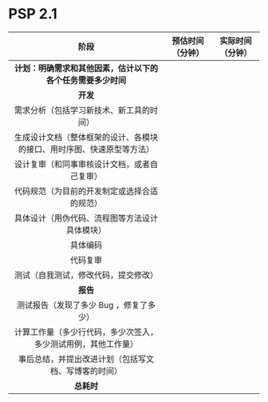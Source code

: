 # PSP 2.1

| 阶段 | 预估时间（分钟） | 实际时间（分钟）|
| :-: | :-: | :-: |
| **计划：明确需求和其他因素，估计以下的各个任务需要多少时间** |  |  |
| **开发** |  |  |
| 需求分析（包括学习新技术、新工具的时间） |  |  |
| 生成设计文档（整体框架的设计、各模块的接口、用时序图、快速原型等方法） |  |  |
| 设计复审（和同事审核设计文档，或者自己复审） |  |  |
| 代码规范（为目前的开发制定或选择合适的规范） |  |  |
| 具体设计（用伪代码、流程图等方法设计具体模块） |  |  |
| 具体编码 |  |  |
| 代码复审 |  |  |
| 测试（自我测试，修改代码，提交修改） |  |  |
| **报告** |  |  |
| 测试报告（发现了多少 Bug ，修复了多少） |  |  |
| 计算工作量（多少行代码，多少次签入，多少测试用例，其他工作量） |  |  |
| 事后总结，并提出改进计划（包括写文档、写博客的时间） |  |  |
| **总耗时** |  |  |